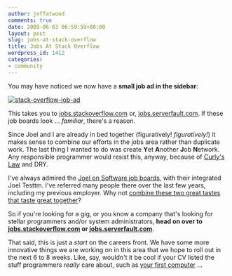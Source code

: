 ```yaml
---
author: jeffatwood
comments: true
date: 2009-06-03 06:59:59+00:00
layout: post
slug: jobs-at-stack-overflow
title: Jobs At Stack Overflow
wordpress_id: 1412
categories:
- community
---
```



You may have noticed we now have a **small job ad in the sidebar**:



[![stack-overflow-job-ad](http://blog.stackoverflow.com/wp-content/uploads/stack-overflow-job-ad.png)](http://jobs.stackoverflow.com/)



This takes you to [jobs.stackoverflow.com](http://jobs.stackoverflow.com) or, [jobs.serverfault.com](http://jobs.serverfault.com). If these job boards look ... _familiar_, there's a reason.



Since Joel and I are already in bed together (figuratively! _figuratively!_) it makes sense to combine our efforts in the jobs area rather than duplicate work. The last thing I wanted to do was create **Y**et **A**nother **J**ob **N**etwork. Any responsible programmer would resist this, anyway, because of [Curly's Law](http://www.codinghorror.com/blog/archives/000805.html) and DRY.



I've always admired the [Joel on Software job boards](http://jobs.joelonsoftware.com/), with their integrated Joel Testtm. I've referred many people there over the last few years, including my previous employer. Why not [combine these two great tastes that taste great together](http://www.youtube.com/watch?v=JWMM7HPeTHQ)?



So if you're looking for a gig, or you know a company that's looking for stellar programmers and/or system administrators, **head on over to [jobs.stackoverflow.com](http://jobs.stackoverflow.com) or [jobs.serverfault.com](http://jobs.serverfault.com)**.



That said, this is just a _start_ on the careers front. We have some more innovative things we are working on in this area that we hope to roll out in the next 6 to 8 weeks. Like, say, wouldn't it be cool if your CV listed the stuff programmers _really_ care about, such as [your first computer](http://stackoverflow.com/questions/102714/what-was-your-first-home-computer) ... 

